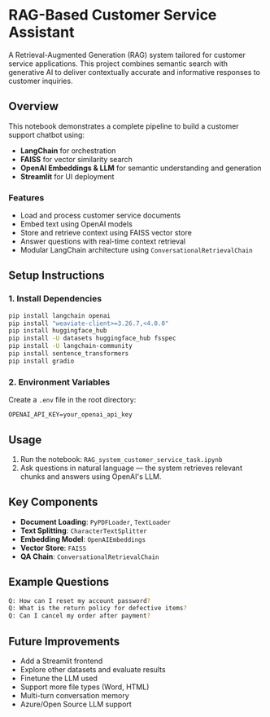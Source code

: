 # RAG-Based Customer Service Assistant

A Retrieval-Augmented Generation (RAG) system tailored for customer service applications. This project combines semantic search with generative AI to deliver contextually accurate and informative responses to customer inquiries.

## Overview

This notebook demonstrates a complete pipeline to build a customer support chatbot using:

- **LangChain** for orchestration  
- **FAISS** for vector similarity search  
- **OpenAI Embeddings & LLM** for semantic understanding and generation  
- **Streamlit** for UI deployment  

### Features

- Load and process customer service documents  
- Embed text using OpenAI models  
- Store and retrieve context using FAISS vector store  
- Answer questions with real-time context retrieval  
- Modular LangChain architecture using `ConversationalRetrievalChain`

## Setup Instructions

### 1. Install Dependencies

```bash
pip install langchain openai
pip install "weaviate-client>=3.26.7,<4.0.0"
pip install huggingface_hub
pip install -U datasets huggingface_hub fsspec
pip install -U langchain-community
pip install sentence_transformers
pip install gradio
```

### 2. Environment Variables

Create a `.env` file in the root directory:

```env
OPENAI_API_KEY=your_openai_api_key
```

## Usage

1. Run the notebook: `RAG_system_customer_service_task.ipynb`
2. Ask questions in natural language — the system retrieves relevant chunks and answers using OpenAI's LLM.

## Key Components

- **Document Loading**: `PyPDFLoader`, `TextLoader`
- **Text Splitting**: `CharacterTextSplitter`
- **Embedding Model**: `OpenAIEmbeddings`
- **Vector Store**: `FAISS`
- **QA Chain**: `ConversationalRetrievalChain`

## Example Questions

```bash
Q: How can I reset my account password?
Q: What is the return policy for defective items?
Q: Can I cancel my order after payment?
```

## Future Improvements

- Add a Streamlit frontend
- Explore other datasets and evaluate results
- Finetune the LLM used
- Support more file types (Word, HTML)
- Multi-turn conversation memory
- Azure/Open Source LLM support




